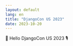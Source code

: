 ```yaml
---
layout: default
lang: en
title: "DjangoCon US 2023"
date: 2023-10-20
---
```


📢 Hello DjangoCon US 2023 🎙️
